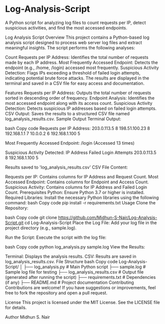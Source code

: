 # Log-Analysis-Script
A Python script for analyzing log files to count requests per IP, detect suspicious activities, and find the most accessed endpoints.

Log Analysis Script
Overview
This project contains a Python-based log analysis script designed to process web server log files and extract meaningful insights. The script performs the following analyses:

Count Requests per IP Address: Identifies the total number of requests made by each IP address.
Most Frequently Accessed Endpoint: Detects the endpoint (e.g., /home, /login) accessed most frequently.
Suspicious Activity Detection: Flags IPs exceeding a threshold of failed login attempts, indicating potential brute force attacks.
The results are displayed in the terminal and saved in a CSV file for easy access and documentation.

Features
Requests per IP Address: Outputs the total number of requests sorted in descending order of frequency.
Endpoint Analysis: Identifies the most accessed endpoint along with its access count.
Suspicious Activity Detection: Detects suspicious IP addresses based on failed login attempts.
CSV Output: Saves the results to a structured CSV file named log_analysis_results.csv.
Sample Output
Terminal Output:

bash
Copy code
Requests per IP Address:
203.0.113.5         8
198.51.100.23       8
192.168.1.1         7
10.0.0.2            6
192.168.1.100       5

Most Frequently Accessed Endpoint:
/login (Accessed 13 times)

Suspicious Activity Detected:
IP Address          Failed Login Attempts
203.0.113.5         8
192.168.1.100       5

Results saved to 'log_analysis_results.csv'
CSV File Content:

Requests per IP: Contains columns for IP Address and Request Count.
Most Accessed Endpoint: Contains columns for Endpoint and Access Count.
Suspicious Activity: Contains columns for IP Address and Failed Login Count.
Prerequisites
Python: Ensure Python 3.7 or higher is installed.
Required Libraries: Install the necessary Python libraries using the following command:
bash
Copy code
pip install -r requirements.txt
Usage
Clone the Repository:

bash
Copy code
git clone https://github.com/Midhun-S-Nair/Log-Analysis-Script.git
cd Log-Analysis-Script
Place the Log File:
Add your log file in the project directory (e.g., sample.log).

Run the Script:
Execute the script with the log file:

bash
Copy code
python log_analysis.py sample.log
View the Results:

Terminal: Displays the analysis results.
CSV: Results are saved in log_analysis_results.csv.
File Structure
bash
Copy code
Log-Analysis-Script/
│
├── log_analysis.py           # Main Python script
├── sample.log                # Sample log file for testing
├── log_analysis_results.csv  # Output file (generated after running the script)
├── requirements.txt          # Dependencies (if any)
├── README.md                 # Project documentation
Contributing
Contributions are welcome! If you have suggestions or improvements, feel free to fork the repository and open a pull request.

License
This project is licensed under the MIT License. See the LICENSE file for details.

Author
Midhun S. Nair
